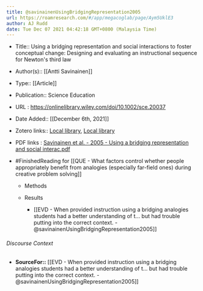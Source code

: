 ```yaml
---
title: @savinainenUsingBridgingRepresentation2005
url: https://roamresearch.com/#/app/megacoglab/page/Aym5UklE3
author: AJ Rudd
date: Tue Dec 07 2021 04:42:18 GMT+0800 (Malaysia Time)
---
```


- Title:: Using a bridging representation and social interactions to foster conceptual change: Designing and evaluating an instructional sequence for Newton's third law
- Author(s):: [[Antti Savinainen]]
- Type:: [[Article]]
- Publication:: Science Education
- URL : https://onlinelibrary.wiley.com/doi/10.1002/sce.20037
- Date Added:: [[December 6th, 2021]]
- Zotero links:: [Local library](zotero://select/groups/2451508/items/CZZAEGPB), [Local library](https://www.zotero.org/groups/2451508/items/CZZAEGPB)
- PDF links : [Savinainen et al. - 2005 - Using a bridging representation and social interac.pdf](zotero://open-pdf/groups/2451508/items/UYAXRXXI)
- #FinishedReading for [[QUE - What factors control whether people appropriately benefit from analogies (especially far-field ones) during creative problem solving]]

    - Methods

    - Results

        - [[EVD - When provided instruction using a bridging analogies students had a better understanding of t... but had trouble putting into the correct context. - @savinainenUsingBridgingRepresentation2005]]

###### Discourse Context

- **SourceFor::** [[EVD - When provided instruction using a bridging analogies students had a better understanding of t... but had trouble putting into the correct context. - @savinainenUsingBridgingRepresentation2005]]

